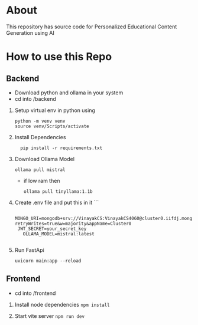 # About

This repository has source code for Personalized Educational Content Generation using AI

# How to use this Repo

## Backend
- Download python and ollama in your system
- cd into /backend
1) Setup virtual env in python using
     ```
     python -m venv venv
     source venv/Scripts/activate  
    ```

2) Install Dependencies
    ```
      pip install -r requirements.txt
    ```
3) Download Ollama Model
     ```
     ollama pull mistral
     ```
     - if low ram then
       ```
       ollama pull tinyllama:1.1b
       ```
       
4) Create .env file and put this in it
        ```

          MONGO_URI=mongodb+srv://VinayakCS:VinayakCS4060@cluster0.iifdj.mongodb.net/?retryWrites=true&w=majority&appName=Cluster0
        JWT_SECRET=your_secret_key
          OLLAMA_MODEL=mistral:latest
     ```
4) Run FastApi
     ```
     uvicorn main:app --reload
    ```
   


## Frontend
- cd into /frontend

1) Install node dependencies
        ```
        npm install
        ```
   
3) Start vite server
        ```
        npm run dev
        ```
